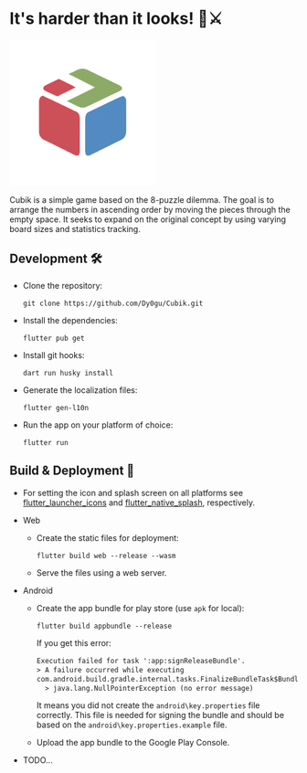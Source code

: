 # It's harder than it looks! 👀⚔️

![logo](assets/images/logo.png)

Cubik is a simple game based on the 8-puzzle dilemma. The goal is to arrange the numbers in ascending order by moving the pieces through the empty space. It seeks to expand on the original concept by using varying board sizes and statistics tracking.

## Development 🛠️

- Clone the repository:

  ```shell
  git clone https://github.com/Dy0gu/Cubik.git
  ```

- Install the dependencies:

  ```shell
  flutter pub get
  ```

- Install git hooks:

  ```shell
  dart run husky install
  ```

- Generate the localization files:

  ```shell
  flutter gen-l10n
  ```

- Run the app on your platform of choice:

  ```shell
  flutter run
  ```

## Build & Deployment 🚀

- For setting the icon and splash screen on all platforms see
  [flutter_launcher_icons](./flutter_launcher_icons.yaml) and [flutter_native_splash](./flutter_native_splash.yaml), respectively.

- Web

  - Create the static files for deployment:

    ```shell
    flutter build web --release --wasm
    ```

  - Serve the files using a web server.

- Android

  - Create the app bundle for play store (use `apk` for local):

    ```shell
    flutter build appbundle --release
    ```

    If you get this error:

    ```shell
    Execution failed for task ':app:signReleaseBundle'.
    > A failure occurred while executing com.android.build.gradle.internal.tasks.FinalizeBundleTask$BundleToolRunnable
      > java.lang.NullPointerException (no error message)
    ```

    It means you did not create the `android\key.properties` file correctly. This file is needed for signing the bundle and should be based on the `android\key.properties.example` file.

  - Upload the app bundle to the Google Play Console.

- TODO...
